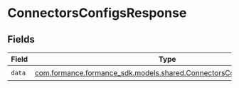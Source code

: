 # ConnectorsConfigsResponse


## Fields

| Field                                                                                                                         | Type                                                                                                                          | Required                                                                                                                      | Description                                                                                                                   |
| ----------------------------------------------------------------------------------------------------------------------------- | ----------------------------------------------------------------------------------------------------------------------------- | ----------------------------------------------------------------------------------------------------------------------------- | ----------------------------------------------------------------------------------------------------------------------------- |
| `data`                                                                                                                        | [com.formance.formance_sdk.models.shared.ConnectorsConfigsResponseData](../../models/shared/ConnectorsConfigsResponseData.md) | :heavy_check_mark:                                                                                                            | N/A                                                                                                                           |